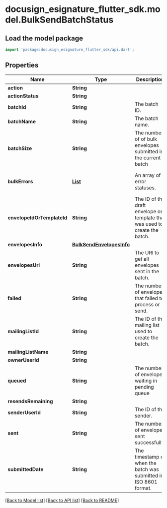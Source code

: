 # docusign_esignature_flutter_sdk.model.BulkSendBatchStatus

## Load the model package
```dart
import 'package:docusign_esignature_flutter_sdk/api.dart';
```

## Properties
Name | Type | Description | Notes
------------ | ------------- | ------------- | -------------
**action** | **String** |  | [optional] 
**actionStatus** | **String** |  | [optional] 
**batchId** | **String** | The batch ID. | [optional] 
**batchName** | **String** | The batch name. | [optional] 
**batchSize** | **String** | The number of of bulk envelopes submitted in the current batch  | [optional] 
**bulkErrors** | [**List<BulkSendErrorStatus>**](BulkSendErrorStatus.md) | An array of error statuses. | [optional] [default to const []]
**envelopeIdOrTemplateId** | **String** | The ID of the draft envelope or template that was used to create the batch.  | [optional] 
**envelopesInfo** | [**BulkSendEnvelopesInfo**](BulkSendEnvelopesInfo.md) |  | [optional] 
**envelopesUri** | **String** | The URI to get all envelopes sent in the batch.  | [optional] 
**failed** | **String** | The number of envelopes that failed to process or send.  | [optional] 
**mailingListId** | **String** | The ID of the mailing list used to create the batch. | [optional] 
**mailingListName** | **String** |  | [optional] 
**ownerUserId** | **String** |  | [optional] 
**queued** | **String** | The number of envelopes waiting in pending queue  | [optional] 
**resendsRemaining** | **String** |  | [optional] 
**senderUserId** | **String** | The ID of the sender. | [optional] 
**sent** | **String** | The number of envelopes sent successfully. | [optional] 
**submittedDate** | **String** | The timestamp of  when the batch was submitted in ISO 8601 format.   | [optional] 

[[Back to Model list]](../README.md#documentation-for-models) [[Back to API list]](../README.md#documentation-for-api-endpoints) [[Back to README]](../README.md)


